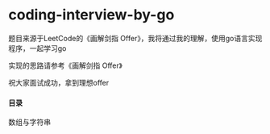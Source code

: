 # coding-interview-by-go

题目来源于LeetCode的《画解剑指 Offer》，我将通过我的理解，使用go语言实现程序，一起学习go

实现的思路请参考《画解剑指 Offer》

祝大家面试成功，拿到理想offer

#### 目录

数组与字符串

